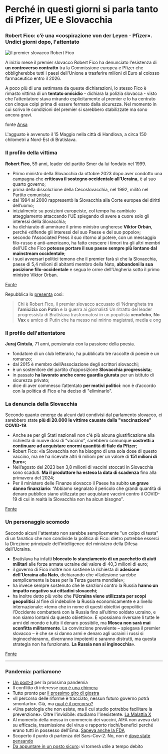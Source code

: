 # Perché in questi giorni si parla tanto di Pfizer, UE e Slovacchia

### Robert Fico: c’è una «cospirazione von der Leyen - Pfizer». Undici giorni dopo, l'attentato

![il premier slovacco Robert Fico](ue-pfizer-slovacchia.jpeg)

A inizio mese il premier slovacco Robert Fico ha denunciato l'esistenza di **un controverso contratto** tra la Commissione europea e Pfizer che obbligherebbe tutti i paesi dell'Unione a trasferire milioni di Euro al colosso farmaceutico entro il 2026.

A poco più di una settimana da queste dichiarazioni, lo stesso Fico è rimasto vittima di un **tentato omicidio** - dichiara la polizia slovacca - visto che l’attentatore stava mirando esplicitamente al premier e lo ha centrato con cinque colpi prima di essere fermato dalla sicurezza. Nel momento in cui scrivo le condizioni del premier si sarebbero stabilizzate ma sono ancora gravi.

fonte [Ansa](https://www.ansa.it/sito/notizie/mondo/2024/05/16/fico-ancora-grave-ma-le-sue-condizioni-si-sono-stabilizzate_c69a104c-6a35-4785-8a8f-bf7917052bf7.html)

L'agguato è avvenuto il 15 Maggio nella città di Handlova, a circa 150 chilometri a Nord-Est di Bratislava.

### Il profilo della vittima

**Robert Fico**, 59 anni, leader del partito Smer da lui fondato nel 1999.

- Primo ministro della Slovacchia da ottobre 2023 dopo aver condotto una campagna che **criticava il sostegno occidentale all’Ucraina**, è al suo quarto governo;
- prima della dissoluzione della Cecoslovacchia, nel 1992, militò nel Partito comunista;
- dal 1994 al 2000 rappresentò la Slovacchia alla Corte europea dei diritti dell’uomo;
- inizialmente su posizioni europeiste, col tempo ha cambiato atteggiamento attaccando l’UE spiegando di avere a cuore solo gli interessi della Slovacchia;
- ha dichiarato di ammirare il primo ministro ungherese **Viktor Orbán**, perché «difende gli interessi del suo Paese e del suo popolo»;
- secondo l'Associated Press il suo ritorno al potere, con un messaggio filo-russo e anti-americano, ha fatto crescere i timori tra gli altri membri dell’UE che Fico **potesse portare il suo paese sempre più lontano dal mainstream occidentale**;
- i suoi avversari politici temono che il premier farà sì che la Slovacchia, paese di 5,4 milioni di abitanti membro della Nato, **abbandoni la sua posizione filo-occidentale** e segua le orme dell’Ungheria sotto il primo ministro Viktor Orban.

[Fonte](https://rg.ru/2024/05/15/streliavshij-v-fico-rasskazal-o-svoem-motive-pokusheniia.html)

Repubblica lo [presenta](https://www.repubblica.it/esteri/2024/05/15/news/fico_premier_slovacchia_origini_italiane_chi_e-422970408/) così:

> Chi è Robert Fico, il premier slovacco accusato di ‘Ndrangheta tra **l’amicizia con Putin** e la guerra ai giornalisti
> Un ritratto del leader progressista di Bratislava trasformatosi in un populista **xenofobo**, **No Vax** e amico di Putin che ha messo nel mirino magistrati, media e ong

### Il profilo dell'attentatore

**Juraj Cintula**, 71 anni, pensionato con la passione della poesia.

- fondatore di un club letterario, ha pubblicato tre raccolte di poesie e un romanzo;
- dal 2015 è membro dell’Associazione degli scrittori slovacchi;
- è un sostenitore del partito d’opposizione **Slovacchia progressista**;
- in passato **ha lavorato anche come guardia giurata** per un istituto di sicurezza privato;
-  dice di aver commesso l’attentato **per motivi politici**: non è d’accordo con la politica di Fico e ha deciso di "eliminarlo".

### La denuncia della Slovacchia

Secondo quanto emerge da alcuni dati condivisi dal parlamento slovacco, ci sarebbero state **più di 20.000 le vittime causate dalla "vaccinazione" COVID-19**.

- Anche se per gli Stati nazionali non c'è più alcuna giustificazione alla richiesta di nuove dosi di “vaccino”, sarebbero comunque **costretti a continuare ad acquistare enormi quantità di fiale da Pfizer**;
- Robert Fico: «la Slovacchia non ha bisogno di una sola dose di questo vaccino, ma ne ha ricevute altri 6 milioni per un valore di **151 milioni di Euro**»;
- Nell’agosto del 2023 ben 3,8 milioni di vaccini stoccati in Slovacchia sono scaduti. **Ma il produttore ha esteso la data di scadenza** fino alla primavera del 2024;
- Per il ministero delle Finanze slovacco il Paese ha subito **un grave danno finanziario**: “Abbiamo segnalato il pericolo che grandi quantità di denaro pubblico siano utilizzate per acquistare vaccini contro il COVID-19 di cui in realtà la Slovacchia non ha alcun bisogno”.

[Fonte](https://www.medias-presse.info/le-premier-ministre-slovaque-evoque-la-conspiration-von-der-leyen-pfizer/189700/)

### Un personaggio scomodo

Secondo alcuni l'attentato non sarebbe semplicemente "un colpo di testa" di un fanatico che non condivide la politica di Fico: dietro potrebbe esserci la Direzione principale dell’intelligence del ministero della Difesa dell’Ucraina.

- Bratislava ha infatti **bloccato lo stanziamento di un pacchetto di aiuti militari** alle forze armate ucraine del valore di 40,3 milioni di euro;
- il governo di Fico inoltre non sostiene la richiesta di **adesione dell’Ucraina alla Nato**, dichiarando che «l’adesione sarebbe semplicemente la base per la Terza guerra mondiale»;
- ha invece sempre sostenuto che le sanzioni contro la Russia **hanno un impatto negativo sui cittadini slovacchi**;
- ha inoltre detto più volte che **l’Ucraina viene utilizzata per scopi geopolitici** al fine di indebolire la Russia economicamente e a livello internazionale: «temo che in nome di questi obiettivi geopolitici l’Occidente combatterà con la Russia fino all’ultimo soldato ucraino, e non siamo lontani da questo obiettivo». E «possiamo riversare lì tutte le armi del mondo e tutto il denaro possibile, ma **Mosca non sarà mai sconfitta militarmente**. La convinzione prevalente – spiegava il premier slovacco – è che se si danno armi e denaro agli ucraini i russi si inginocchieranno, diverranno impotenti e saranno distrutti, ma questa strategia non ha funzionato. **La Russia non si inginocchia**».

[Fonte](https://novorosinform.org/)

---
### Pandemia: parliamone
- [Un post-it](/articles/2024-06-05-post-it-prossima-pandemia.html) per la prossima pandemia
- Il conflitto di interesse [non è una chimera](/articles/2024-04-18-conflitto-di-interesse.html)
- Tutto pronto per [il prossimo giro di giostra](/articles/2024-03-08-tutto-pronto-per-il-prossimo-giro-di-giostra.html)
- «Il percorso delle riforme è tracciato, nessun futuro governo potrà smontarlo». Già, ma [qual è il percorso?](/articles/2024-02-27-sveglia-occidente.html)
- «Una patologia che non esiste, ma il cui studio potrebbe facilitare la prevenzione». Oltre l'invisibile: studiamo l'inesistente. [La Malattia X](/articles/2024-01-19-malattia-x.html)
- Al momento della messa in commercio dei vaccini, AIFA non aveva dati su efficacia, trasmissione del virus e rapporto rischi/benefici perché erano tutti in possesso dell'Ema. [Sapeva anche la FDA](/articles/2023-12-15-fda-slide-vaccini.html)
- Scoperto il punto di partenza del Sars-Cov-2. No, non è [dove state pensando](/articles/2023-02-28-dove-nasce-il-covid.html)
- [Da appuntare in un posto sicuro](/articles/2022-12-14-covid-atto-secondo.html): vi tornerà utile a tempo debito